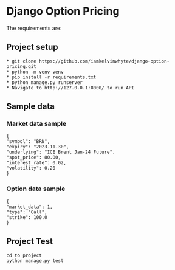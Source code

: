 # Django Option Pricing 

The requirements are:

##  Project setup

    * git clone https://github.com/iamkelvinwhyte/django-option-pricing.git
    * python -m venv venv
    * pip install -r requirements.txt
    * python manage.py runserver
    * Navigate to http://127.0.0.1:8000/ to run API
   
## Sample data

### Market data sample
    {
    "symbol": "BRN",
    "expiry": "2023-11-30",
    "underlying": "ICE Brent Jan-24 Future",
    "spot_price": 80.00,
    "interest_rate": 0.02,
    "volatility": 0.20
    }
### Option data sample
    {
    "market_data": 1,
    "type": "Call",
    "strike": 100.0
    }
    

##  Project Test 
    cd to project 
    python manage.py test